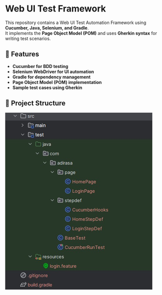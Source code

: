 # Web UI Test Framework

This repository contains a Web UI Test Automation Framework using **Cucumber, Java, Selenium, and Gradle**.  
It implements the **Page Object Model (POM)** and uses **Gherkin syntax** for writing test scenarios.

## 📌 Features
- **Cucumber for BDD testing**
- **Selenium WebDriver for UI automation**
- **Gradle for dependency management**
- **Page Object Model (POM) implementation**
- **Sample test cases using Gherkin**

## 📁 Project Structure
![web-ui-test-framework](Project_Structure.jpg)
